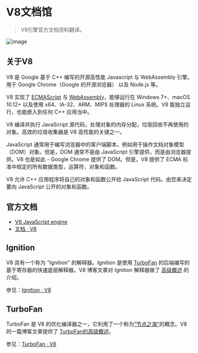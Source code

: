 # V8文档馆

> V8引擎官方文档资料翻译。

![image](https://cdn.staticaly.com/gh/jonsam-ng/image-hosting@master/2022/image.3b57g5mrhui0.webp)

## 关于V8

V8 是 Google 基于 C++ 编写的开源高性能 Javascript 与 WebAssembly 引擎。用于 Google Chrome（Google 的开源浏览器） 以及 Node.js 等。

V8 实现了 [ECMAScript](https://tc39.es/ecma262/) 与 [WebAssembly](https://webassembly.github.io/spec/core/)，能够运行在 Windows 7+、macOS 10.12+ 以及使用 x64、IA-32、ARM、MIPS 处理器的 Linux 系统。V8 能独立运行，也能嵌入到任何 C++ 应用当中。

V8 编译并执行 JavaScript 源代码，处理对象的内存分配，垃圾回收不再使用的对象。高效的垃圾收集器是 V8 高性能的关键之一。

JavaScript 通常用于编写浏览器中的客户端脚本，例如用于操作文档对象模型（DOM）对象。但是，DOM 通常不是由 JavaScript 引擎提供，而是由浏览器提供。V8 也是如此 - Google Chrome 提供了 DOM。但是，V8 提供了 ECMA 标准中规定的所有数据类型，运算符，对象和函数。

V8 允许 C++ 应用程序将自己的对象和函数公开给 JavaScript 代码。由您来决定要向 JavaScript 公开的对象和函数。

## 官方文档

- [V8 JavaScript engine](https://v8.dev/)
- [文档 · V8](https://v8.js.cn/docs/)

## Ignition

V8 具有一个称为 "Ignition" 的解释器。Ignition 是使用 [TurboFan](https://v8.js.cn/docs/turbofan) 的后端编写的基于寄存器的快速底层解释器。V8 博客文章对 Ignition 解释器做了 [高级概述](https://v8.js.cn/blog/ignition-interpreter) 的介绍。

参见：[Ignition · V8](https://v8.js.cn/docs/ignition/)

## TurboFan

TurboFan 是 V8 的优化编译器之一，它利用了一个称为[“节点之海”](https://darksi.de/d.sea-of-nodes/)的概念。V8 的一篇博客文章提供了 [TurboFan的高级概述](https://v8.js.cn/blog/turbofan-jit)。

参见：[TurboFan · V8](https://v8.js.cn/docs/turbofan/)
